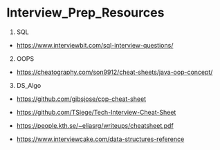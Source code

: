 # Interview_Prep_Resources

1. SQL

- https://www.interviewbit.com/sql-interview-questions/

2. OOPS

- https://cheatography.com/son9912/cheat-sheets/java-oop-concept/

3. DS_Algo

- https://github.com/gibsjose/cpp-cheat-sheet

- https://github.com/TSiege/Tech-Interview-Cheat-Sheet

- https://people.kth.se/~eliasrg/writeups/cheatsheet.pdf

- https://www.interviewcake.com/data-structures-reference


